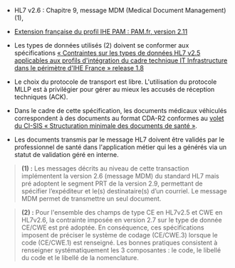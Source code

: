 -   HL7 v2.6 : Chapitre 9, message MDM (Medical Document Management) (1),

-   [Extension française du profil IHE PAM : PAM.fr, version 2.11](https://old.interopsante.org/offres/doc_inline_src/412/Publication-IHE_FRANCE_PAM_National_Extension_v2.11.pdf)

-   Les types de données utilisés (2) doivent se conformer aux spécifications [« Contraintes sur les types de données HL7 v2.5 applicables aux profils d'intégration du cadre technique IT Infrastructure dans le périmètre d'IHE France » release 1.8](https://old.interopsante.org/offres/doc_inline_src/412/IHE_France_Constraints_on_HL7_data_types_for_ITI_V1.8.pdf)

-   Le choix du protocole de transport est libre. L'utilisation du protocole MLLP est à privilégier pour gérer au mieux les accusés de réception techniques (ACK).

-   Dans le cadre de cette spécification, les documents médicaux véhiculés correspondent à des documents au format CDA-R2 conformes au [volet du CI-SIS « Structuration minimale des documents de santé »](https://esante.gouv.fr/sites/default/files/media_entity/documents/ci-sis_contenu_volet-structuration-minimale_v1.15.pdf).

-   Les documents transmis par le message HL7 doivent être validés par le professionnel de santé dans l'application métier qui les a générés via un statut de validation géré en interne.


<blockquote class="stu-note">
    <p>
    <b>(1) :</b> Les messages décrits au niveau de cette transaction implémentent la version 2.6 (message MDM) du standard HL7 mais pré adoptent le segment PRT de la version 2.9, permettant de spécifier l’expéditeur et le(s) destinataire(s) d’un courriel.
    Le message MDM permet de transmettre un seul document.
    </p>
</blockquote>

<blockquote class="stu-note">
    <p>
    <b>(2) :</b> Pour l'ensemble des champs de type CE en HL7v2.5 et CWE en HL7v2.6, la contrainte imposée en version 2.7 sur le type de donnée CE/CWE est pré adoptée. En conséquence, ces spécifications imposent de préciser le système de codage (CE/CWE.3) lorsque le code (CE/CWE.1) est renseigné. 
Les bonnes pratiques consistent à renseigner systématiquement les 3 composantes : le code, le libellé du code et le libellé de la nomenclature.
    </p>
</blockquote>